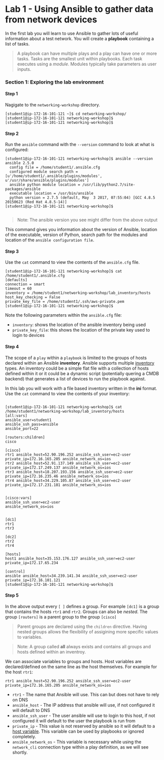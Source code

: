 # Lab 1 - Using Ansible to gather data from network devices

In the first lab you will learn to use Ansible to gather lots of
useful information about a test network. You will create a
**playbook** containing a list of tasks.

> A playbook can have multiple plays and a play can have one or more tasks. Tasks are the smallest unit within playbooks. Each task executes using a _module_. Modules typically take parameters as user inputs.


### Section 1: Exploring the lab environment

#### Step 1

Nagigate to the `networking-workshop` directory.


``` 
[student1@ip-172-16-101-121 ~]$ cd networking-workshop/
[student1@ip-172-16-101-121 networking-workshop]$ 
[student1@ip-172-16-101-121 networking-workshop]$ 

```

#### Step 2

Run the `ansible` command with the `--version` command to look at what is configured:


``` 
[student1@ip-172-16-101-121 networking-workshop]$ ansible --version
ansible 2.5.0
  config file = /home/student1/.ansible.cfg
  configured module search path = [u'/home/student1/.ansible/plugins/modules', u'/usr/share/ansible/plugins/modules']
  ansible python module location = /usr/lib/python2.7/site-packages/ansible
  executable location = /usr/bin/ansible
  python version = 2.7.5 (default, May  3 2017, 07:55:04) [GCC 4.8.5 20150623 (Red Hat 4.8.5-14)]
[student1@ip-172-16-101-121 networking-workshop]$ 


```

> Note: The ansible version you see might differ from the above output


This command gives you information about the version of Ansible, location of the executable, version of Python, search path for the modules and location of the `ansible configuration file`.

#### Step 3

Use the `cat` command to view the contents of the `ansible.cfg` file. 


```
[student1@ip-172-16-101-121 networking-workshop]$ cat /home/student1/.ansible.cfg 
[defaults]
connection = smart
timeout = 60
inventory = /home/student1/networking-workshop/lab_inventory/hosts
host_key_checking = False
private_key_file = /home/student1/.ssh/aws-private.pem
[student1@ip-172-16-101-121 networking-workshop]$ 

```

Note the following parameters within the `ansible.cfg` file:

 - `inventory`: shows the location of the ansible inventory being used
 - `private_key_file`: this shows the location of the private key used to login to devices



#### Step 4

The scope of a `play` within a `playbook` is limited to the groups of hosts declared within an Ansible **inventory**. Ansible supports multiple [inventory](http://docs.ansible.com/ansible/latest/intro_inventory.html) types. An inventory could be a simple flat file with a collection of hosts defined within it or it could be a dynamic script (potentially quering a CMDB backend) that generates a list of devices to run the playbook against.

In this lab you will work with a file based inventory written in the **ini** format. Use the `cat` command to view the contents of your inventory:


``` 

[student1@ip-172-16-101-121 networking-workshop]$ cat /home/student1/networking-workshop/lab_inventory/hosts
[all:vars]
ansible_user=student1
ansible_ssh_pass=ansible
ansible_port=22

[routers:children]
cisco

[cisco]
rtr1 ansible_host=52.90.196.252 ansible_ssh_user=ec2-user private_ip=172.16.165.205 ansible_network_os=ios
rtr2 ansible_host=52.91.137.149 ansible_ssh_user=ec2-user private_ip=172.17.249.137 ansible_network_os=ios
rtr3 ansible_host=18.207.193.156 ansible_ssh_user=ec2-user private_ip=172.16.235.46 ansible_network_os=ios
rtr4 ansible_host=34.229.105.87 ansible_ssh_user=ec2-user private_ip=172.17.231.181 ansible_network_os=ios


[cisco:vars]
ansible_ssh_user=ec2-user
ansible_network_os=ios


[dc1]
rtr1
rtr3

[dc2]
rtr2
rtr4

[hosts]
host1 ansible_host=35.153.176.127 ansible_ssh_user=ec2-user private_ip=172.17.65.234

[control]
ansible ansible_host=34.239.141.34 ansible_ssh_user=ec2-user private_ip=172.16.101.121
[student1@ip-172-16-101-121 networking-workshop]$ 

```

#### Step 5

In the above output every `[ ]` defines a group. For example `[dc1]` is a group that contains the hosts `rtr1` and `rtr2`. Groups can also be _nested_. The group `[routers]` is a parent group to the group `[cisco]`

> Parent groups are declared using the `children` directive. Having nested groups allows the flexibility of assigining more specific values to variables.


> Note: A group called **all** always exists and contains all groups and hosts defined within an inventroy.


We can associate variables to groups and hosts. Host variables are declared/defined on the same line as the host themselves. For example for the host `rtr1`:

```
rtr1 ansible_host=52.90.196.252 ansible_ssh_user=ec2-user private_ip=172.16.165.205 ansible_network_os=ios

```

 - `rtr1` - The name that Ansible will use.  This can but does not have to rely on DNS
 - `ansible_host` - The IP address that ansible will use, if not configured it will default to DNS
 - `ansible_ssh_user` - The user ansible will use to login to this host, if not configured it will default to the user the playbook is run from
 - `private_ip` - This value is not reserved by ansible so it will default to a [host variable](http://docs.ansible.com/ansible/latest/intro_inventory.html#host-variables).  This variable can be used by playbooks or ignored completely.
- `ansible_network_os` - This variable is necessary while using the `network_cli` connection type within a play definition, as we will see shortly.



